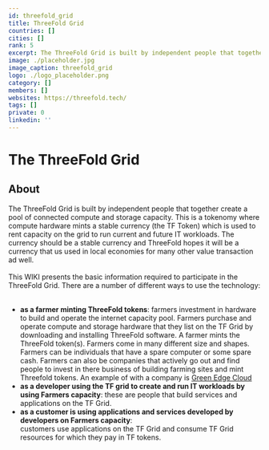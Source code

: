 ```yaml
---
id: threefold_grid
title: ThreeFold Grid
countries: []
cities: []
rank: 5
excerpt: The ThreeFold Grid is built by independent people that together create a pool of connected compute and storage capacity.
image: ./placeholder.jpg
image_caption: threefold_grid
logo: ./logo_placeholder.png
category: []
members: []
websites: https://threefold.tech/
tags: []
private: 0
linkedin: ''
---
```


# The ThreeFold Grid

## About

The ThreeFold Grid is built by independent people that together create a pool of connected compute and storage capacity. This is a tokenomy where compute hardware mints a stable currency (the TF Token) which is used to rent capacity on the grid to run current and future IT workloads.  The currency should be a stable currency and ThreeFold hopes it will be a currency that us used in local economies for many other value transaction ad well.
<br/>
<br/>
This WIKI presents the basic information required to participate in the ThreeFold Grid.  There are a number of different ways to use the technology:
<br/>
<br/>

- **as a farmer minting ThreeFold tokens**: farmers investment in hardware to build and operate the internet capacity pool.  Farmers purchase and operate compute and storage hardware that they list on the TF Grid by downloading and installing ThreeFold software.  A farmer mints the ThreeFold token(s).  Farmers come in many different size and shapes.  Farmers can be individuals that have a spare computer or some spare cash.  Farmers can also be companies that actively go out and find people to invest in there business of building farming sites and mint Threefold tokens.  An example of with a company is [Green Edge Cloud](https://www.greenedgecloud.com/)
- **as a developer using the TF grid to create and run IT workloads by using Farmers capacity**:
these are people that build services and applications on the TF Grid.
- **as a customer is using applications and services developed by developers on Farmers capacity**:  
customers use applications on the TF Grid and consume TF Grid resources for which they pay in TF tokens.

<!-- 
## Mission

## Impact

## Powered by ThreeFold

## Join saving our planet!

## Support this project

## TFGrid Solution

### Roadmap -->